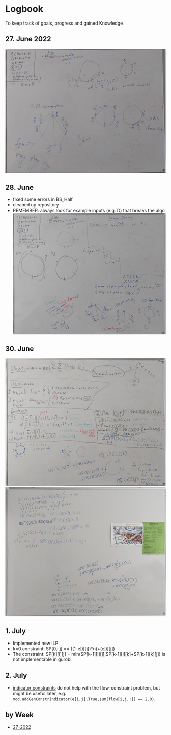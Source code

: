# Logbook
To keep track of goals, progress and gained Knowledge

## 27. June 2022
![Whiteboard](img/27_6.jpg)


## 28. June 
* fixed some errors in BS_Half
* cleaned up repository
* REMEMBER: always look for example inputs (e.g. D) that breaks the algo
![Whiteboard](img/28_06.jpg)

## 30. June
![ILP old](img/30_6a.jpg)
![ILP new](img/30_6b.jpg)

## 1. July
* Implemented new ILP
* k=0 constraint: SP[0,i,j] == ((1-e[i][j])*n)+(e[i][j])
* The constraint: SP[k][i][j] = min(SP[k-1][i][j],SP[k-1][i][k]+SP[k-1][k][j]) is not implementable in gurobi

## 2. July
* [indicator constraints](https://www.gurobi.com/documentation/9.1/refman/py_model_agc_indicator.html) do not help with the flow-constraint problem, but might be useful later, e.g. `mod.addGenConstrIndicator(e[i,j],True,sum(flow[i,j,:]) == 2.0)`.



## by Week
* [27-2022](27_2022.md)
